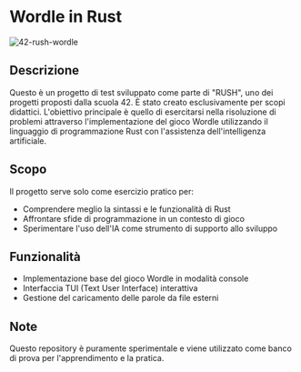 # Wordle in Rust

![42-rush-wordle](https://github.com/user-attachments/assets/6bb70cf5-d7b7-4dbf-9a87-21e69ab1c0ef)

## Descrizione
Questo è un progetto di test sviluppato come parte di "RUSH", uno dei progetti proposti dalla scuola 42. È stato creato esclusivamente per scopi didattici. L'obiettivo principale è quello di esercitarsi nella risoluzione di problemi attraverso l'implementazione del gioco Wordle utilizzando il linguaggio di programmazione Rust con l'assistenza dell'intelligenza artificiale.

## Scopo
Il progetto serve solo come esercizio pratico per:
- Comprendere meglio la sintassi e le funzionalità di Rust
- Affrontare sfide di programmazione in un contesto di gioco
- Sperimentare l'uso dell'IA come strumento di supporto allo sviluppo

## Funzionalità
- Implementazione base del gioco Wordle in modalità console
- Interfaccia TUI (Text User Interface) interattiva
- Gestione del caricamento delle parole da file esterni

## Note
Questo repository è puramente sperimentale e viene utilizzato come banco di prova per l'apprendimento e la pratica.
